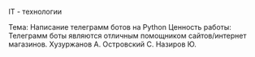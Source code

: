 IT - технологии

Тема: Написание телеграмм ботов на Python
Ценность работы: Телеграмм боты являются отличным помощником сайтов/интернет магазинов.
Хузуржанов А. Островский С. Назиров Ю. 
